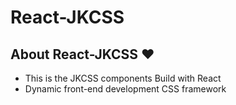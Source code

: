 # React-JKCSS

## About React-JKCSS :heart:

- This is the JKCSS components Build with React
- Dynamic front-end development CSS framework

